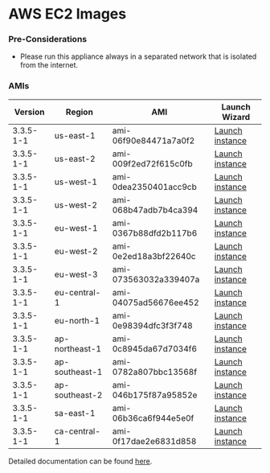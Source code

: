 AWS EC2 Images
==============

### Pre-Considerations

  * Please run this appliance always in a separated network that is isolated from the internet.

### AMIs

| Version   | Region         | AMI                   | Launch Wizard                                                                                                                      |
| --------- | --------       | -----                 | -------------                                                                                                                      |
| 3.3.5-1-1     | us-east-1      | ami-06f90e84471a7a0f2 | [Launch instance](https://console.aws.amazon.com/ec2/v2/home?region=us-east-1#LaunchInstanceWizard:ami=ami-06f90e84471a7a0f2)      |
| 3.3.5-1-1     | us-east-2      | ami-009f2ed72f615c0fb | [Launch instance](https://console.aws.amazon.com/ec2/v2/home?region=us-east-2#LaunchInstanceWizard:ami=ami-009f2ed72f615c0fb)      |
| 3.3.5-1-1     | us-west-1      | ami-0dea2350401acc9cb | [Launch instance](https://console.aws.amazon.com/ec2/v2/home?region=us-west-1#LaunchInstanceWizard:ami=ami-0dea2350401acc9cb)      |
| 3.3.5-1-1     | us-west-2      | ami-068b47adb7b4ca394 | [Launch instance](https://console.aws.amazon.com/ec2/v2/home?region=us-west-2#LaunchInstanceWizard:ami=ami-068b47adb7b4ca394)      |
| 3.3.5-1-1     | eu-west-1      | ami-0367b88dfd2b117b6 | [Launch instance](https://console.aws.amazon.com/ec2/v2/home?region=eu-west-1#LaunchInstanceWizard:ami=ami-0367b88dfd2b117b6)      |
| 3.3.5-1-1     | eu-west-2      | ami-0e2ed18a3bf22640c | [Launch instance](https://console.aws.amazon.com/ec2/v2/home?region=eu-west-2#LaunchInstanceWizard:ami=ami-0e2ed18a3bf22640c)      |
| 3.3.5-1-1     | eu-west-3      | ami-073563032a339407a | [Launch instance](https://console.aws.amazon.com/ec2/v2/home?region=eu-west-3#LaunchInstanceWizard:ami=ami-073563032a339407a)      |
| 3.3.5-1-1     | eu-central-1   | ami-04075ad56676ee452 | [Launch instance](https://console.aws.amazon.com/ec2/v2/home?region=eu-central-1#LaunchInstanceWizard:ami=ami-04075ad56676ee452)   |
| 3.3.5-1-1     | eu-north-1   | ami-0e98394dfc3f3f748 | [Launch instance](https://console.aws.amazon.com/ec2/v2/home?region=eu-north-1#LaunchInstanceWizard:ami=ami-0e98394dfc3f3f748)   |
| 3.3.5-1-1     | ap-northeast-1 | ami-0c8945da67d7034f6 | [Launch instance](https://console.aws.amazon.com/ec2/v2/home?region=ap-northeast-1#LaunchInstanceWizard:ami=ami-0c8945da67d7034f6) |
| 3.3.5-1-1     | ap-southeast-1 | ami-0782a807bbc13568f | [Launch instance](https://console.aws.amazon.com/ec2/v2/home?region=ap-southeast-1#LaunchInstanceWizard:ami=ami-0782a807bbc13568f) |
| 3.3.5-1-1     | ap-southeast-2 | ami-046b175f87a95852e | [Launch instance](https://console.aws.amazon.com/ec2/v2/home?region=ap-southeast-2#LaunchInstanceWizard:ami=ami-046b175f87a95852e) |
| 3.3.5-1-1     | sa-east-1      | ami-06b36ca6f944e5e0f | [Launch instance](https://console.aws.amazon.com/ec2/v2/home?region=sa-east-1#LaunchInstanceWizard:ami=ami-06b36ca6f944e5e0f)      |
| 3.3.5-1-1     | ca-central-1   | ami-0f17dae2e6831d858 | [Launch instance](https://console.aws.amazon.com/ec2/v2/home?region=ca-central-1#LaunchInstanceWizard:ami=ami-0f17dae2e6831d858)   |

Detailed documentation can be found [here](http://docs.graylog.org/en/3.2/pages/installation/aws.html).
